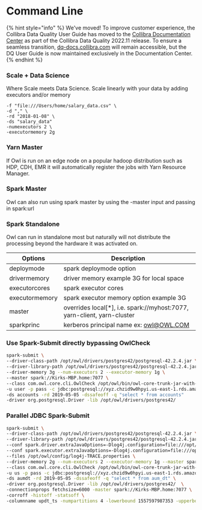 # Command Line

{% hint style="info" %}
We've moved! To improve customer experience, the Collibra Data Quality User Guide has moved to the [Collibra Documentation Center](https://productresources.collibra.com/docs/collibra/latest/Content/DataQuality/DQApis/Command%20Line.htm) as part of the Collibra Data Quality 2022.11 release. To ensure a seamless transition, [dq-docs.collibra.com](http://dq-docs.collibra.com/) will remain accessible, but the DQ User Guide is now maintained exclusively in the Documentation Center.
{% endhint %}

### Scale + Data Science

Where Scale meets Data Science. Scale linearly with your data by adding executors and/or memory

```
-f "file:///Users/home/salary_data.csv" \
-d "," \
-rd "2018-01-08" \
-ds "salary_data"
-numexecutors 2 \
-executormemory 2g
```

### Yarn Master

If Owl is run on an edge node on a popular hadoop distribution such as HDP, CDH, EMR it will automatically register the jobs with Yarn Resource Manager.

### Spark Master

Owl can also run using spark master by using the -master input and passing in spark:url

### Spark Standalone

Owl can run in standalone most but naturally will not distribute the processing beyond the hardware it was activated on.

| Options        | Description                                                               |
| -------------- | ------------------------------------------------------------------------- |
| deploymode     | spark deploymode option                                                   |
| drivermemory   | driver memory example 3G for local space                                  |
| executorcores  | spark executor cores                                                      |
| executormemory | spark executor memory option example 3G                                   |
| master         | overrides local\[\*], i.e. spark://myhost:7077, yarn-client, yarn-cluster |
| sparkprinc     | kerberos principal name ex: owl@OWL.COM                                   |

### Use Spark-Submit directly bypassing OwlCheck

```bash
spark-submit \
--driver-class-path /opt/owl/drivers/postgres42/postgresql-42.2.4.jar \
--driver-library-path /opt/owl/drivers/postgres42/postgresql-42.2.4.jar \
--driver-memory 3g --num-executors 2 --executor-memory 1g \
--master spark://Kirks-MBP.home:7077 \
--class com.owl.core.cli.OwlCheck /opt/owl/bin/owl-core-trunk-jar-with-dependencies.jar \
-u user -p pass -c jdbc:postgresql://xyz.chzid9w0hpyi.us-east-1.rds.amazonaws.com/postgres \
-ds accounts -rd 2019-05-05 -dssafeoff -q "select * from accounts"
-driver org.postgresql.Driver -lib /opt/owl/drivers/postgres42/  
```

### Parallel JDBC Spark-Submit

```bash
spark-submit \
--driver-class-path /opt/owl/drivers/postgres42/postgresql-42.2.4.jar \
--driver-library-path /opt/owl/drivers/postgres42/postgresql-42.2.4.jar \
--conf spark.driver.extraJavaOptions=-Dlog4j.configuration=file:///opt/owl/config/log4j-TRACE.properties \
--conf spark.executor.extraJavaOptions=-Dlog4j.configuration=file:///opt/owl/config/log4j-TRACE.properties \
--files /opt/owl/config/log4j-TRACE.properties \
--driver-memory 2g --num-executors 2 --executor-memory 1g --master spark://Kirks-MBP.home:7077  \
--class com.owl.core.cli.OwlCheck /opt/owl/bin/owl-core-trunk-jar-with-dependencies.jar \
-u us -p pass -c jdbc:postgresql://xyz.chzid9w0hpyi.us-east-1.rds.amazonaws.com/postgres \
-ds aumdt -rd 2019-05-05 -dssafeoff -q "select * from aum_dt" \
-driver org.postgresql.Driver -lib /opt/owl/drivers/postgres42/  \
-connectionprops fetchsize=6000 -master spark://Kirks-MBP.home:7077 \
-corroff -histoff -statsoff \
-columnname updt_ts -numpartitions 4 -lowerbound 1557597987353 -upperbound 1557597999947
```
